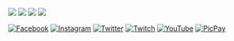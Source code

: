 [![](https://img.shields.io/badge/-Instagram-c14438?style=flat-square&logo=Instagram&logoColor=white&link=https://www.instagram.com/acaciolima12/)](https://www.instagram.com/acaciolima12/)
[![](https://img.shields.io/badge/-Twitter-1ca0f1?style=flat-square&labelColor=1ca0f1&logo=Twitter&logoColor=white&link=https://twitter.com/limadeacacio)](https://twitter.com/limadeacacio)
[![](https://img.shields.io/badge/-Twitch-1ca0f1?style=flat-square&labelColor=1ca0f1&logo=Twitch&logoColor=white&link=https://www.twitch.tv/limazia)](https://www.twitch.tv/limazia)
[![](https://img.shields.io/badge/-picpay-1ca0f1?style=flat-square&labelColor=1ca0f1&logo=picpay&logoColor=white&link=https://app.picpay.com/user/limazia)](https://app.picpay.com/user/limazia)

[![Facebook](https://buildstats.info/nuget/TestaCache)](http://www.nuget.org/packages/TestaCache)
[![Instagram](https://buildstats.info/nuget/TestaCache)](https://www.instagram.com/acaciolima12/)
[![Twitter](https://buildstats.info/nuget/TestaCache)](https://twitter.com/limadeacacio)
[![Twitch](https://buildstats.info/nuget/TestaCache)](https://www.twitch.tv/limazia)
[![YouTube](https://buildstats.info/nuget/TestaCache)](https://www.youtube.com/channel/UC-5N5yRu4-YMCF-fYm5X6Vg)
[![PicPay](https://buildstats.info/nuget/TestaCache)](https://app.picpay.com/user/limazia)
